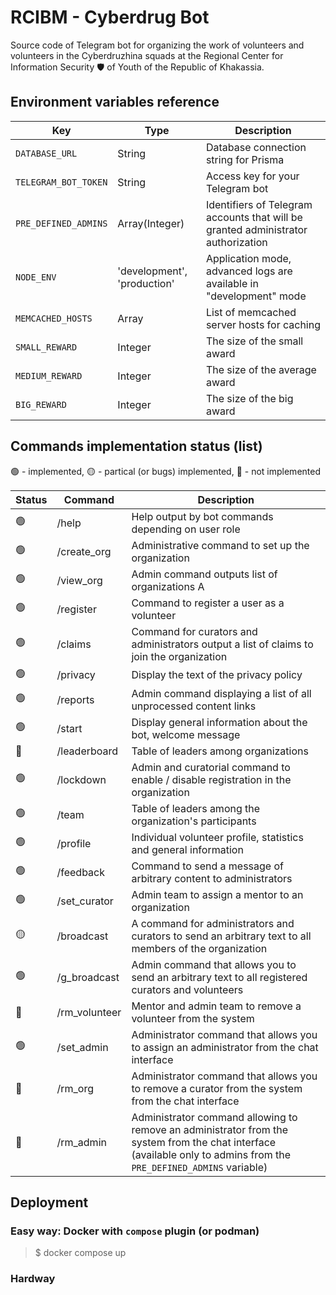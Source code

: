 # RCIBM - Cyberdrug Bot

Source code of Telegram bot for organizing the work of volunteers and volunteers in the Cyberdruzhina squads at the Regional Center for Information Security 🛡️ of Youth of the Republic of Khakassia.

## Environment variables reference

| Key                  | Type                        | Description                                                                       |
| -------------------- | --------------------------- | --------------------------------------------------------------------------------- |
| `DATABASE_URL`       | String                      | Database connection string for Prisma                                             |
| `TELEGRAM_BOT_TOKEN` | String                      | Access key for your Telegram bot                                                  |
| `PRE_DEFINED_ADMINS` | Array(Integer)              | Identifiers of Telegram accounts that will be granted administrator authorization |
| `NODE_ENV`               | 'development', 'production' | Application mode, advanced logs are available in "development" mode               |
| `MEMCACHED_HOSTS`    | Array<String>               | List of memcached server hosts for caching                                        |
| `SMALL_REWARD`       | Integer                     | The size of the small award                                                       |
| `MEDIUM_REWARD`      | Integer                     | The size of the average award                                                     |
| `BIG_REWARD`         | Integer                     | The size of the big award                                                         |

## Commands implementation status (list)

🟢 - implemented, 🟡 - partical (or bugs) implemented, 🔴 - not implemented

| Status | Command       | Description                                                                                                                                                         |
| ------ | ------------- | ------------------------------------------------------------------------------------------------------------------------------------------------------------------- |
| 🟢      | /help         | Help output by bot commands depending on user role                                                                                                                  |
| 🟢      | /create_org   | Administrative command to set up the organization                                                                                                                   |
| 🟢      | /view_org     | Admin command outputs list of organizations А                                                                                                                       |
| 🟢      | /register     | Command to register a user as a volunteer                                                                                                                           |
| 🟢      | /claims       | Command for curators and administrators output a list of claims to join the organization                                                                            |
| 🟢      | /privacy      | Display the text of the privacy policy                                                                                                                              |
| 🟢      | /reports      | Admin command displaying a list of all unprocessed content links                                                                                                    |
| 🟢      | /start        | Display general information about the bot, welcome message                                                                                                          |
| 🔴      | /leaderboard  | Table of leaders among organizations                                                                                                                                |
| 🟢      | /lockdown     | Admin and curatorial command to enable / disable registration in the organization                                                                                   |
| 🟢      | /team         | Table of leaders among the organization's participants                                                                                                              |
| 🟢      | /profile      | Individual volunteer profile, statistics and general information                                                                                                    |
| 🟢      | /feedback     | Command to send a message of arbitrary content to administrators                                                                                                    |
| 🟢      | /set_curator  | Admin team to assign a mentor to an organization                                                                                                                    |
| 🟡      | /broadcast    | A command for administrators and curators to send an arbitrary text to all members of the organization                                                              |
| 🟢      | /g_broadcast  | Admin command that allows you to send an arbitrary text to all registered curators and volunteers                                                                   |
| 🔴      | /rm_volunteer | Mentor and admin team to remove a volunteer from the system                                                                                                         |
| 🟢      | /set_admin    | Administrator command that allows you to assign an administrator from the chat interface                                                                            |
| 🔴      | /rm_org       | Administrator command that allows you to remove a curator from the system from the chat interface                                                                   |
| 🔴      | /rm_admin     | Administrator command allowing to remove an administrator from the system from the chat interface (available only to admins from the `PRE_DEFINED_ADMINS` variable) |

## Deployment

### Easy way: Docker with `compose` plugin (or podman)

> $ docker compose up

### Hardway
